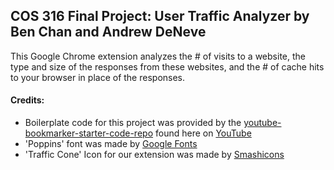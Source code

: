 ## COS 316 Final Project: User Traffic Analyzer by Ben Chan and Andrew DeNeve

This Google Chrome extension analyzes the # of visits to a website, the type and size of the responses from these websites, and the # of cache hits to your browser in place of the responses.

#### Credits:
 - Boilerplate code for this project was provided by the [youtube-bookmarker-starter-code-repo](https://github.com/raman-at-pieces/youtube-bookmarker-starter-code) found here on [YouTube](https://www.youtube.com/watch?v=0n809nd4Zu4)
 - 'Poppins' font was made by [Google Fonts](https://fonts.google.com/specimen/Poppins)
 - 'Traffic Cone' Icon for our extension was made by [Smashicons](https://smashicons.com/)
